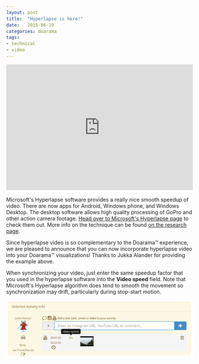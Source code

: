 ```yaml
---
layout: post
title:  "Hyperlapse is here!"
date:   2015-06-19
categories: doarama
tags:
- technical
- video
---
```


[]()

<iframe width="100%" height="340" src="http://www.doarama.com/embed?k=kLMxNpE" frameborder="0" allowfullscreen></iframe>

<br>

Microsoft's Hyperlapse software provides a really nice smooth speedup of video.  There are now apps for Android, Windows phone, and Windows Desktop.  The desktop software allows high quality processing of GoPro and other action camera footage.  [Head over to Microsoft's Hyperlapse page](http://research.microsoft.com/en-us/um/redmond/projects/hyperlapseapps/) to check them out.  More info on the technique can be found [on the research page](http://research.microsoft.com/en-us/um/redmond/projects/hyperlapse/).

Since hyperlapse video is so complementary to the Doarama&trade; experience, we are pleased to announce that you can now incorporate hyperlapse video into your Doarama&trade; visualizations!  Thanks to Jukka Alander for providing the example above.

When synchronizing your video, just enter the same speedup factor that you used in the hyperlapse software into the **Video speed** field.  Note that Microsoft's Hyperlapse algorithm does tend to smooth the movement so synchronization may drift, particularly during stop-start motion.

![Hyperlapse](/assets/2015-06-19-hyperlapse.png)

